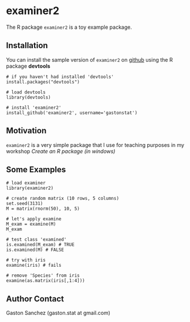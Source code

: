 examiner2
=======================

The R package `examiner2` is a toy example package.

## Installation

You can install the sample version of `examiner2` on [github](https://github.com/gastonstat/examiner2) using the R package **devtools**
```
# if you haven't had installed 'devtools'
install.packages("devtools")

# load devtools
library(devtools)

# install 'examiner2'
install_github('examiner2', username='gastonstat')
```

## Motivation

`examiner2` is a very simple package that I use for teaching purposes in my workshop *Create an R package (in windows)*

## Some Examples
```
# load examiner
library(examiner2)

# create random matrix (10 rows, 5 columns)
set.seed(3131)
M = matrix(rnorm(50), 10, 5)

# let's apply examine
M_exam = examine(M)
M_exam

# test class 'examined'
is.examined(M_exam) # TRUE
is.examined(M) # FALSE

# try with iris
examine(iris) # fails

# remove 'Species' from iris
examine(as.matrix(iris[,1:4]))
```

Author Contact
--------------
Gaston Sanchez (gaston.stat at gmail.com)